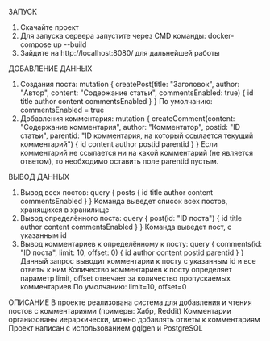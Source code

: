 ЗАПУСК
1. Скачайте проект
2. Для запуска сервера запустите через CMD команды: docker-compose up --build
4. Зайдите на http://localhost:8080/ для дальнейшей работы

ДОБАВЛЕНИЕ ДАННЫХ
1. Создания поста:
mutation {
  createPost(title: "Заголовок", author: "Автор", content: "Содержание статьи", commentsEnabled: true) {
    id
    title
    author
    content
    commentsEnabled
  }
}
По умолчанию: commentsEnabled = true
2. Добавления комментария:
mutation {
  createComment(content: "Содержание комментария", author: "Комментатор", postid: "ID статьи", parentid: "ID комментария, на который ссылается текущий комментарий") {
    id
    content
    author
    postid
    parentid
  }
}
Если комментарий не ссылается ни на какой комментарий (не является ответом), то необходимо оставить поле parentid пустым.

ВЫВОД ДАННЫХ
1. Вывод всех постов:
query {
  posts {
    id
    title
    author
    content
    commentsEnabled
  }
}
Команда выведет список всех постов, хранящихся в хранилище
2. Вывод определённого поста:
query {
  post(id: "ID поста") {
    id
    title
    author
    content
    commentsEnabled
  }
}
Команда выведет пост, с указанным id
3. Вывод комментариев к определённому к посту:
query {
  comments(id: "ID поста", limit: 10, offset: 0) {
    id
    author
    content
    postid
    parentid
  }
}
Данный запрос выводит комментарии к посту с указанным id и все ответы к ним
Количество комментариев к посту определяет параметр limit, offset отвечает за количество пропускаемых комментариев
По умолчанию: limit=10, offset=0

ОПИСАНИЕ
В проекте реализована система для добавления и чтения постов с комментариями (примеры: Хабр, Reddit)
Комментарии организованы иерархически, можно добавлять ответы к комментариям
Проект написан с использованием gqlgen и PostgreSQL
